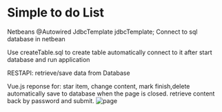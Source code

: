 # Simple to do List
Netbeans
@Autowired
   JdbcTemplate jdbcTemplate;
Connect to sql database in netbean

Use createTable.sql to create table
automatically connect to it after start database and run application

RESTAPI: retrieve/save data from Database

Vue.js reponse for: star item, change content, mark finish,delete
automatically save to database when the page is closed.
retrieve content back by password and submit.
![page](https://github.com/MichaelLinOuO/ToDoList-Vue-Spring/blob/master/html.png?raw=true)
